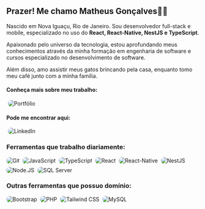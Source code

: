 ## Prazer! Me chamo Matheus Gonçalves👋🏻

Nascido em Nova Iguaçu, Rio de Janeiro. Sou desenvolvedor full-stack e mobile, especializado no uso do **React, React-Native, NestJS e TypeScript**.

Apaixonado pelo universo da tecnologia, estou aprofundando meus conhecimentos através da minha formação em engenharia de software e cursos especializado no desenvolvimento de software.

Além disso, amo assistir meus gatos brincando pela casa, enquanto tomo meu café junto com a minha família.

#### Conheça mais sobre meu trabalho:

<a href="https://matheusldev.github.io/matheusLdev/" style="display: flex; align-items: center; text-decoration: none">
  <img src="https://img.shields.io/badge/Portfolio-FF5722?style=for-the-badge&logo=todoist&logoColor=white" alt="Portfólio" style="border-radius: 8px; margin: 0 4px"/>
</a>

#### Pode me encontrar aqui:

<a href="https://www.linkedin.com/in/developer-matheus/" style="display: flex; align-items: center; text-decoration: none">
  <img src="https://img.shields.io/badge/LinkedIn-0077B5?style=for-the-badge&logo=linkedin&logoColor=white" alt="LinkedIn" style="border-radius: 8px; margin: 0 4px"/>
</a>

### Ferramentas que trabalho diariamente:

<div style="display: flex; gap: 8px; flex-wrap: wrap">
  <img src="https://img.shields.io/badge/GIT-E44C30?style=for-the-badge&logo=git&logoColor=white" alt="Git" style="border-radius: 8px"/>
  <img src="https://img.shields.io/badge/JavaScript-F7DF1E?style=for-the-badge&logo=javascript&logoColor=black" alt="JavaScript" style="border-radius: 8px"/>
  <img src="https://img.shields.io/badge/TypeScript-007ACC?style=for-the-badge&logo=typescript&logoColor=white" alt="TypeScript" style="border-radius: 8px"/>
  <img src="https://img.shields.io/badge/React-20232A?style=for-the-badge&logo=react&logoColor=61DAFB" alt="React" style="border-radius: 8px"/>
  <img src="https://img.shields.io/badge/React_Native-20232A?style=for-the-badge&logo=react&logoColor=61DAFB" alt="React-Native" style="border-radius: 8px"/>
  <img src="https://img.shields.io/badge/nestjs-%23E0234E.svg?style=for-the-badge&logo=nestjs&logoColor=white" alt="NestJS" style="border-radius: 8px"/>
  <img src="https://img.shields.io/badge/Node.js-43853D?style=for-the-badge&logo=node.js&logoColor=white" alt="Node.JS" style="border-radius: 8px"/>
  <img src="https://img.shields.io/badge/Microsoft%20SQL%20Server-CC2927?style=for-the-badge&logo=microsoft%20sql%20server&logoColor=white" alt="SQL Server" style="border-radius: 8px"/>
</div>

### Outras ferramentas que possuo domínio:

<div style="display: flex; gap: 8px; flex-wrap: wrap">
  <img src="https://img.shields.io/badge/Bootstrap-563D7C?style=for-the-badge&logo=bootstrap&logoColor=white" alt="Bootstrap" style= "border-radius: 8px" />
  <img src="https://img.shields.io/badge/PHP-777BB4?style=for-the-badge&logo=php&logoColor=white" alt="PHP" style= "border-radius: 8px" />
  <img src="https://img.shields.io/badge/Tailwind_CSS-38B2AC?style=for-the-badge&logo=tailwind-css&logoColor=white" alt="Tailwind CSS" style= "border-radius: 8px"/>
  <img src="https://img.shields.io/badge/MySQL-005C84?style=for-the-badge&logo=mysql&logoColor=white"alt="MySQL" style= "border-radius: 8px"/>
</div>
